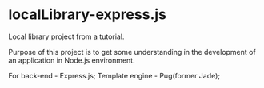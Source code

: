# localLibrary-express.js
Local library project from a tutorial.

Purpose of this project is to get some understanding in the development of an application in Node.js environment.

For back-end - Express.js;
Template engine - Pug(former Jade);

